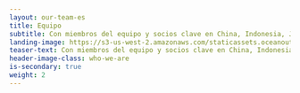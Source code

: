 ```yaml
---
layout: our-team-es
title: Equipo
subtitle: Con miembros del equipo y socios clave en China, Indonesia, Japón, México, España, Corea del Sur, Taiwán y los Estados Unidos, somos expertos en pesquerías y mercados de productos de mar — productores, científicos empresarios y conservacionistas.
landing-image: https://s3-us-west-2.amazonaws.com/staticassets.oceanoutcomes.org/rollover+images/our-team-hover.jpg
teaser-text: Con miembros del equipo y socios clave en China, Indonesia, Japón, México, España, Corea del Sur, Taiwán y los Estados Unidos, somos expertos en pesquerías y mercados de productos de mar — productores, científicos empresarios y conservacionistas.
header-image-class: who-we-are
is-secondary: true
weight: 2
---
```

